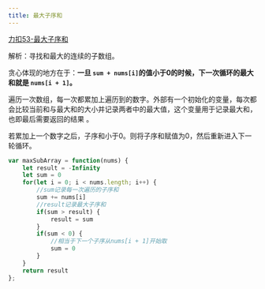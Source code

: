 ```yaml
---
title: 最大子序和
---
```


[力扣53-最大子序和](https://leetcode.cn/problems/maximum-subarray/description/)

解析：寻找和最大的连续的子数组。

贪心体现的地方在于：**一旦 `sum + nums[i]`的值小于0的时候，下一次循环的最大和就是 `nums[i + 1]`。**

遍历一次数组，每一次都累加上遍历到的数字。外部有一个初始化的变量，每次都会比较当前和与最大和的大小并记录两者中的最大值，这个变量用于记录最大和，也即最后需要返回的结果
。

若累加上一个数字之后，子序和小于0。则将子序和赋值为0，然后重新进入下一轮循环。

```javascript
var maxSubArray = function(nums) {
    let result = -Infinity
    let sum = 0
    for(let i = 0; i < nums.length; i++) {
        //sum记录每一次遍历的子序和
        sum += nums[i]
        //result记录最大子序和
        if(sum > result) {
            result = sum
        }
        if(sum < 0) {
            //相当于下一个子序从nums[i + 1]开始取
            sum = 0
        }
    }
    return result
};
```

